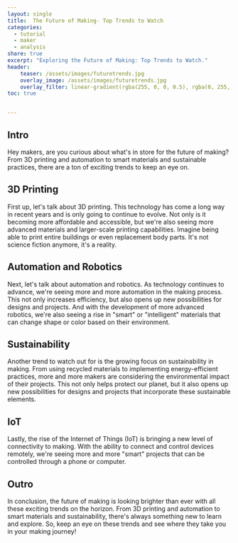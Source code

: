 ```yaml
---
layout: single
title:  The Future of Making- Top Trends to Watch
categories:
  - tutorial
  - maker
  - analysis
share: true
excerpt: "Exploring the Future of Making: Top Trends to Watch."
header:
    teaser: /assets/images/futuretrends.jpg
    overlay_image: /assets/images/futuretrends.jpg
    overlay_filter: linear-gradient(rgba(255, 0, 0, 0.5), rgba(0, 255, 255, 0.5))
toc: true


---
```

## Intro
Hey makers, are you curious about what's in store for the future of making? From 3D printing and automation to smart materials and sustainable practices, there are a ton of exciting trends to keep an eye on.

## 3D Printing
First up, let's talk about 3D printing. This technology has come a long way in recent years and is only going to continue to evolve. Not only is it becoming more affordable and accessible, but we're also seeing more advanced materials and larger-scale printing capabilities. Imagine being able to print entire buildings or even replacement body parts. It's not science fiction anymore, it's a reality.

## Automation and Robotics
Next, let's talk about automation and robotics. As technology continues to advance, we're seeing more and more automation in the making process. This not only increases efficiency, but also opens up new possibilities for designs and projects. And with the development of more advanced robotics, we're also seeing a rise in "smart" or "intelligent" materials that can change shape or color based on their environment.

## Sustainability
Another trend to watch out for is the growing focus on sustainability in making. From using recycled materials to implementing energy-efficient practices, more and more makers are considering the environmental impact of their projects. This not only helps protect our planet, but it also opens up new possibilities for designs and projects that incorporate these sustainable elements.

## IoT
Lastly, the rise of the Internet of Things (IoT) is bringing a new level of connectivity to making. With the ability to connect and control devices remotely, we're seeing more and more "smart" projects that can be controlled through a phone or computer.

## Outro
In conclusion, the future of making is looking brighter than ever with all these exciting trends on the horizon. From 3D printing and automation to smart materials and sustainability, there's always something new to learn and explore. So, keep an eye on these trends and see where they take you in your making journey!